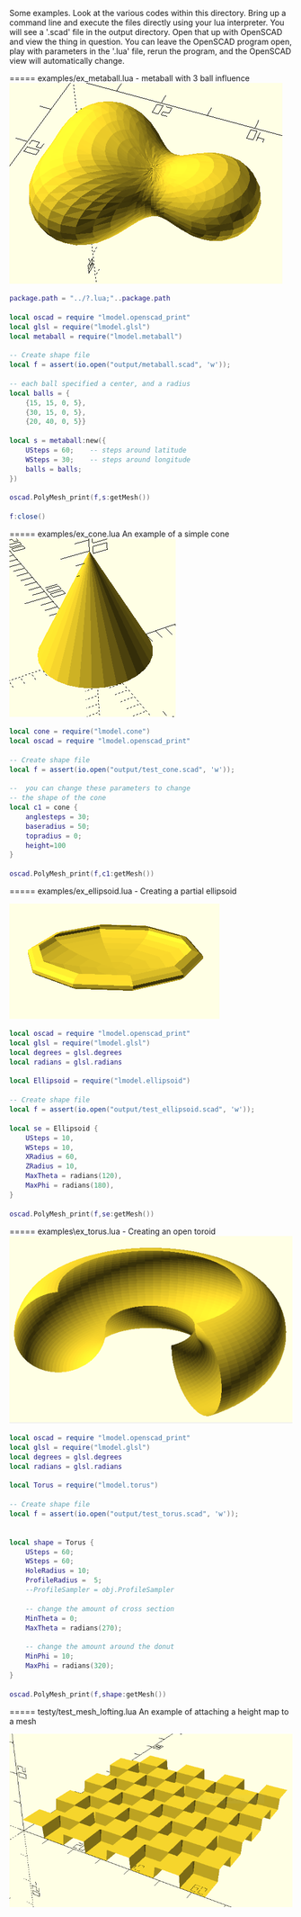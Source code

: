 Some examples.  Look at the various codes within this directory.  Bring up a command line and execute the files directly using your lua interpreter.  You will see a '.scad' file in the output directory.  Open that up with OpenSCAD and view the thing in question.  You can leave the OpenSCAD program open, play with parameters in the '.lua' file, rerun the program, and the OpenSCAD view will automatically change.<br/>

=====
examples/ex_metaball.lua - metaball with 3 ball influence<br/>
![metaball](images/metaball.PNG?raw=true)

```lua
package.path = "../?.lua;"..package.path

local oscad = require "lmodel.openscad_print"
local glsl = require("lmodel.glsl")
local metaball = require("lmodel.metaball")

-- Create shape file
local f = assert(io.open("output/metaball.scad", 'w'));

-- each ball specified a center, and a radius
local balls = {
    {15, 15, 0, 5}, 
    {30, 15, 0, 5}, 
    {20, 40, 0, 5}}

local s = metaball:new({
    USteps = 60;    -- steps around latitude
    WSteps = 30;    -- steps around longitude
    balls = balls;
})

oscad.PolyMesh_print(f,s:getMesh())

f:close()
```

=====
examples/ex_cone.lua  An example of a simple cone<br/>
![cone](images/cone.PNG?raw=true)<br/>

```lua
local cone = require("lmodel.cone")
local oscad = require "lmodel.openscad_print"

-- Create shape file
local f = assert(io.open("output/test_cone.scad", 'w'));

--  you can change these parameters to change
-- the shape of the cone
local c1 = cone {
    anglesteps = 30;
    baseradius = 50;
    topradius = 0;
    height=100
}

oscad.PolyMesh_print(f,c1:getMesh())
```

=====
examples/ex_ellipsoid.lua - Creating a partial ellipsoid<br/>

![supershape](images/ellipsoid.PNG?raw=true)

```lua
local oscad = require "lmodel.openscad_print"
local glsl = require("lmodel.glsl")
local degrees = glsl.degrees
local radians = glsl.radians

local Ellipsoid = require("lmodel.ellipsoid")

-- Create shape file
local f = assert(io.open("output/test_ellipsoid.scad", 'w'));

local se = Ellipsoid {
    USteps = 10,
    WSteps = 10,
    XRadius = 60, 
    ZRadius = 10, 
    MaxTheta = radians(120), 
    MaxPhi = radians(180),
}

oscad.PolyMesh_print(f,se:getMesh())
```

=====
examples\ex_torus.lua - Creating an open toroid<br/>
![torus](images/toroid.PNG?raw=true)

```lua
local oscad = require "lmodel.openscad_print"
local glsl = require("lmodel.glsl")
local degrees = glsl.degrees
local radians = glsl.radians

local Torus = require("lmodel.torus")

-- Create shape file
local f = assert(io.open("output/test_torus.scad", 'w'));


local shape = Torus {
    USteps = 60;
    WSteps = 60;
    HoleRadius = 10;
	ProfileRadius =  5;
	--ProfileSampler = obj.ProfileSampler

    -- change the amount of cross section
    MinTheta = 0;
    MaxTheta = radians(270);

    -- change the amount around the donut
    MinPhi = 10;
    MaxPhi = radians(320);
}

oscad.PolyMesh_print(f,shape:getMesh())
```

=====
testy/test_mesh_lofting.lua  An example of attaching a height map to a mesh<br/>

![heightmap](images/heightmap.PNG?raw=true)

